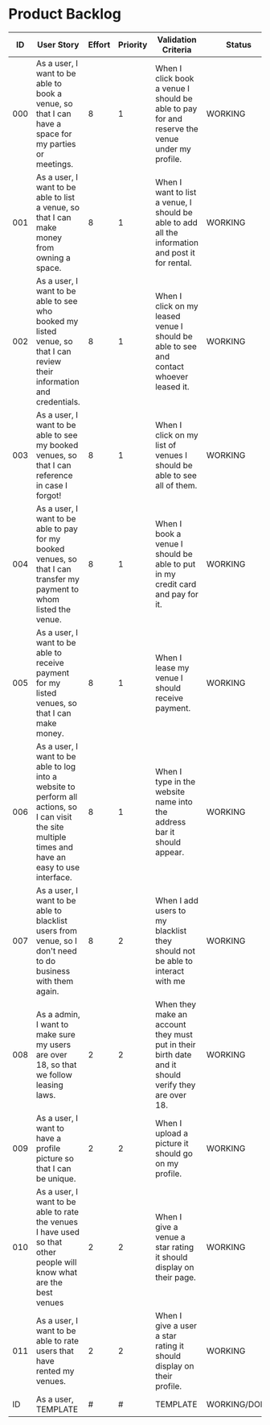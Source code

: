 # Product Backlog

| ID | User Story | Effort | Priority | Validation Criteria | Status |
|----|------------|--------|----------|---------------------|--------|
| 000 | As a user, I want to be able to book a venue, so that I can have a space for my parties or meetings. | 8 | 1 | When I click book a venue I should be able to pay for and reserve the venue under my profile. | WORKING |
| 001 | As a user, I want to be able to list a venue, so that I can make money from owning a space. | 8 | 1 | When I want to list a venue, I should be able to add all the information and post it for rental. | WORKING |
| 002 | As a user, I want to be able to see who booked my listed venue, so that I can review their information and credentials. | 8 | 1 | When I click on my leased venue I should be able to see and contact whoever leased it.| WORKING |
| 003 | As a user, I want to be able to see my booked venues, so that I can reference in case I forgot! | 8 | 1 | When I click on my list of venues I should be able to see all of them. | WORKING |
| 004 | As a user, I want to be able to pay for my booked venues, so that I can transfer my payment to whom listed the venue. | 8 | 1 | When I book a venue I should be able to put in my credit card and pay for it. | WORKING |
| 005 | As a user, I want to be able to receive payment for my listed venues, so that I can make money. | 8 | 1 | When I lease my venue I should receive payment. | WORKING |
| 006 | As a user, I want to be able to log into a website to perform all actions, so I can visit the site multiple times and have an easy to use interface. | 8 | 1 | When I type in the website name into the address bar it should appear. | WORKING |
| 007 | As a user, I want to be able to blacklist users from venue, so I don't need to do business with them again. | 8 | 2 | When I add users to my blacklist they should not be able to interact with me | WORKING|
| 008 | As a admin, I want to make sure my users are over 18, so that we follow leasing laws. | 2 | 2 | When they make an account they must put in their birth date and it should verify they are over 18. | WORKING|
| 009 | As a user, I want to have a profile picture so that I can be unique. | 2 | 2 | When I upload a picture it should go on my profile.  | WORKING|
| 010 | As a user, I want to be able to rate the venues I have used so that other people will know what are the best venues | 2 | 2 | When I give a venue a star rating it should display on their page.  | WORKING|
| 011 | As a user, I want to be able to rate users that have rented my venues. | 2 | 2 | When I give a user a star rating it should display on their profile. | WORKING|
| ID | As a user, TEMPLATE | # | # | TEMPLATE | WORKING/DONE |

